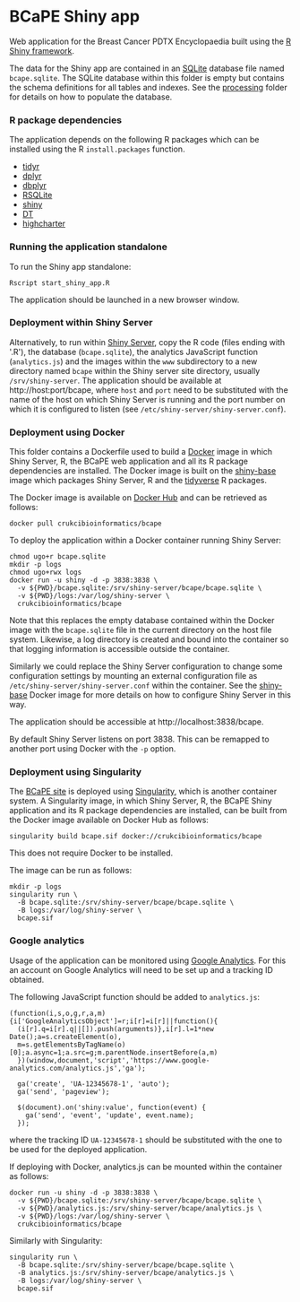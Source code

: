 BCaPE Shiny app
===============

Web application for the Breast Cancer PDTX Encyclopaedia built using the
[R Shiny framework](https://www.rstudio.com/products/shiny).

The data for the Shiny app are contained in an [SQLite](https://www.sqlite.org)
database file named `bcape.sqlite`. The SQLite database within this folder is
empty but contains the schema definitions for all tables and indexes. See the
[processing](../processing) folder for details on how to populate the database.

### R package dependencies

The application depends on the following R packages which can be installed
using the R `install.packages` function.

- [tidyr](http://tidyr.tidyverse.org)
- [dplyr](http://dplyr.tidyverse.org)
- [dbplyr](https://cran.r-project.org/web/packages/dbplyr/index.html)
- [RSQLite](https://cran.r-project.org/web/packages/RSQLite/index.html)
- [shiny](https://cran.r-project.org/web/packages/shiny/index.html)
- [DT](https://rstudio.github.io/DT)
- [highcharter](http://jkunst.com/highcharter)

### Running the application standalone

To run the Shiny app standalone:

```
Rscript start_shiny_app.R
```

The application should be launched in a new browser window.

### Deployment within Shiny Server

Alternatively, to run within [Shiny Server](https://www.rstudio.com/products/shiny/shiny-server),
copy the R code (files ending with '.R'), the database (`bcape.sqlite`), the analytics JavaScript
function (`analytics.js`) and the images within the `www` subdirectory to a new directory named
`bcape` within the Shiny server site directory, usually `/srv/shiny-server`. The application should
be available at http://host:port/bcape, where `host` and `port` need to be substituted with the name
of the host on which Shiny Server is running and the port number on which it is configured to listen
(see `/etc/shiny-server/shiny-server.conf`).

### Deployment using Docker

This folder contains a Dockerfile used to build a [Docker](https://www.docker.com) image in
which Shiny Server, R, the BCaPE web application and all its R package dependencies are installed.
The Docker image is built on the [shiny-base](https://github.com/crukci-bioinformatics/shiny-base)
image which packages Shiny Server, R and the [tidyverse](https://www.tidyverse.org)
R packages.

The Docker image is available on [Docker Hub](https://hub.docker.com/r/crukcibioinformatics/bcape)
and can be retrieved as follows:

```
docker pull crukcibioinformatics/bcape
```

To deploy the application within a Docker container running Shiny Server:

```
chmod ugo+r bcape.sqlite
mkdir -p logs
chmod ugo+rwx logs
docker run -u shiny -d -p 3838:3838 \
  -v ${PWD}/bcape.sqlite:/srv/shiny-server/bcape/bcape.sqlite \
  -v ${PWD}/logs:/var/log/shiny-server \
  crukcibioinformatics/bcape
```

Note that this replaces the empty database contained within the Docker
image with the `bcape.sqlite` file in the current directory on the host
file system. Likewise, a log directory is created and bound into the
container so that logging information is accessible outside the container.

Similarly we could replace the Shiny Server configuration to change some
configuration settings by mounting an external configuration file as
`/etc/shiny-server/shiny-server.conf` within the container. See the
[shiny-base](https://github.com/crukci-bioinformatics/shiny-base/blob/master/README.md)
Docker image for more details on how to configure Shiny Server in this way.

The application should be accessible at http://localhost:3838/bcape.

By default Shiny Server listens on port 3838. This can be remapped to another
port using Docker with the `-p` option.

### Deployment using Singularity

The [BCaPE site](http://caldaslab.cruk.cam.ac.uk/bcape) is deployed using
[Singularity](http://singularity.lbl.gov), which is another container system.
A Singularity image, in which Shiny Server, R, the BCaPE Shiny application and
its R package dependencies are installed, can be built from the Docker image
available on Docker Hub as follows:

```
singularity build bcape.sif docker://crukcibioinformatics/bcape
```

This does not require Docker to be installed.

The image can be run as follows:

```
mkdir -p logs
singularity run \
  -B bcape.sqlite:/srv/shiny-server/bcape/bcape.sqlite \
  -B logs:/var/log/shiny-server \
  bcape.sif
```

### Google analytics

Usage of the application can be monitored using
[Google Analytics](https://www.google.com/analytics).
For this an account on Google Analytics will need to be set up and a
tracking ID obtained.

The following JavaScript function should be added to `analytics.js`:

```
(function(i,s,o,g,r,a,m){i['GoogleAnalyticsObject']=r;i[r]=i[r]||function(){
  (i[r].q=i[r].q||[]).push(arguments)},i[r].l=1*new Date();a=s.createElement(o),
  m=s.getElementsByTagName(o)[0];a.async=1;a.src=g;m.parentNode.insertBefore(a,m)
  })(window,document,'script','https://www.google-analytics.com/analytics.js','ga');

  ga('create', 'UA-12345678-1', 'auto');
  ga('send', 'pageview');

  $(document).on('shiny:value', function(event) {
    ga('send', 'event', 'update', event.name);
  });
```

where the tracking ID `UA-12345678-1` should be substituted with the one to be
used for the deployed application.

If deploying with Docker, analytics.js can be mounted within the container
as follows:

```
docker run -u shiny -d -p 3838:3838 \
  -v ${PWD}/bcape.sqlite:/srv/shiny-server/bcape/bcape.sqlite \
  -v ${PWD}/analytics.js:/srv/shiny-server/bcape/analytics.js \
  -v ${PWD}/logs:/var/log/shiny-server \
  crukcibioinformatics/bcape
```

Similarly with Singularity:

```
singularity run \
  -B bcape.sqlite:/srv/shiny-server/bcape/bcape.sqlite \
  -B analytics.js:/srv/shiny-server/bcape/analytics.js \
  -B logs:/var/log/shiny-server \
  bcape.sif
```

